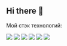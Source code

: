 ## Hi there 👋

Мой стэк технологий:

<img src="https://img.shields.io/badge/Python-1E90FF?style=for-the-badge&logo=python&logoColor=FFFF00&logoWidth=100&logoHeight=50" /> 
<img src="https://img.shields.io/badge/jupyter-FFFFFF?style=for-the-badge&logo=jupyter&logoColor=FFA500&logoWidth=100&logoHeight=50" />
<img src="https://img.shields.io/badge/postgresql-1E90FF?style=for-the-badge&logo=postgresql&logoColor=0000CD&logoWidth=100&logoHeight=50" />
<img src="https://img.shields.io/badge/sqlalchemy-FFFFFF?style=for-the-badge&logo=sqlalchemy&logoColor=D71F00&logoWidth=100&logoHeight=50" />
<img src="https://img.shields.io/badge/mysql-FFA500?style=for-the-badge&logo=mysql&logoColor=4682B4&logoWidth=100&logoHeight=50" />
<img src="https://img.shields.io/badge/НИЯУ МИФИ-000000?style=for-the-badge&logo=adidas&logoColor=FFFFFF&logoWidth=100&logoHeight=50" />






<!--
**BaTOOsay/BaTOOsay** is a ✨ _special_ ✨ repository because its `README.md` (this file) appears on your GitHub profile.

Here are some ideas to get you started:

- 🔭 I’m currently working on ...
- 🌱 I’m currently learning ...
- 👯 I’m looking to collaborate on ...
- 🤔 I’m looking for help with ...
- 💬 Ask me about ...
- 📫 How to reach me: ...
- 😄 Pronouns: ...
- ⚡ Fun fact: ...
-->
